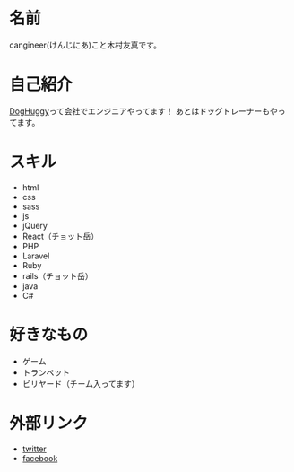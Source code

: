 # 名前
cangineer(けんじにあ)こと木村友真です。

# 自己紹介
[DogHuggy](https://doghuggy.com/)って会社でエンジニアやってます！
あとはドッグトレーナーもやってます。

# スキル
- html
- css
 - sass
- js
 - jQuery
 - React（チョット岳）
- PHP
 - Laravel
- Ruby
 - rails（チョット岳）
- java
- C#

# 好きなもの
- ゲーム
- トランペット
- ビリヤード（チーム入ってます）

# 外部リンク
- [twitter](https://twitter.com/cangineer)
- [facebook](https://www.facebook.com/yuma.kimura.31?ref=bookmarks)
